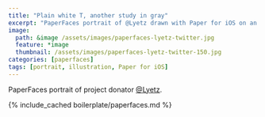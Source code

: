 ```yaml
---
title: "Plain white T, another study in gray"
excerpt: "PaperFaces portrait of @Lyetz drawn with Paper for iOS on an iPad."
image: 
  path: &image /assets/images/paperfaces-lyetz-twitter.jpg 
  feature: *image
  thumbnail: /assets/images/paperfaces-lyetz-twitter-150.jpg
categories: [paperfaces]
tags: [portrait, illustration, Paper for iOS]
---
```


PaperFaces portrait of project donator [@Lyetz](https://twitter.com/Lyetz).

{% include_cached boilerplate/paperfaces.md %}
